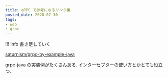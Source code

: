 ```yaml
---
title: gRPC で参考になるリンク集
posted_date: 2020-07-30
tags:
- web
- grpc
---
```


!!! info
    書き足していく


[saturnism/grpc-by-example-java](https://github.com/saturnism/grpc-by-example-java)

grpc-java の実装例がたくさんある. インターセプターの使い方とかとても役立つ.
